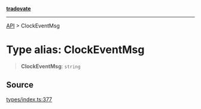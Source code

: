 [**tradovate**](../README.md)

***

[API](../API.md) > ClockEventMsg

# Type alias: ClockEventMsg

> **ClockEventMsg**: `string`

## Source

[types/index.ts:377](https://github.com/cgilly2fast/tradovate-typescript/blob/b1caea5/src/types/index.ts#L377)
